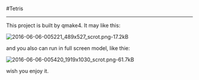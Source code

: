 #Tetris

---

This project is built by qmake4. It may like this:

![2016-06-06-005221_489x527_scrot.png-17.2kB][1]


and you also can run in full screen model, like thie:

![2016-06-06-005420_1919x1030_scrot.png-61.7kB][2]

wish you enjoy it.

  [1]: http://static.zybuluo.com/lancelot-vim/rn27p7t5sr01j7qtr3xnfoic/2016-06-06-005221_489x527_scrot.png
  [2]: http://static.zybuluo.com/lancelot-vim/rsb55il74zvy6ap3rmtjto7i/2016-06-06-005420_1919x1030_scrot.png
